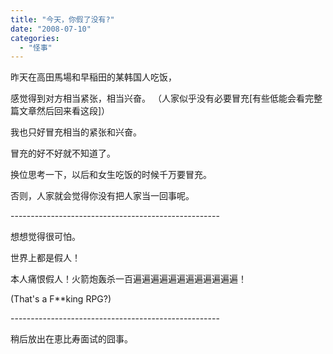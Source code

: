 ```yaml
---
title: "今天，你假了没有?"
date: "2008-07-10"
categories: 
  - "怪事"
---
```


昨天在高田馬場和早稲田的某韩国人吃饭，

感觉得到对方相当紧张，相当兴奋。 （人家似乎没有必要冒充\[有些低能会看完整篇文章然后回来看这段\]）

我也只好冒充相当的紧张和兴奋。

冒充的好不好就不知道了。

换位思考一下，以后和女生吃饭的时候千万要冒充。

否则，人家就会觉得你没有把人家当一回事呢。

\----------------------------------------------------

想想觉得很可怕。

世界上都是假人！

本人痛恨假人！火箭炮轰杀一百遍遍遍遍遍遍遍遍遍遍遍遍！

(That's a F\*\*king RPG?)

\----------------------------------------------------

稍后放出在恵比寿面试的囧事。
